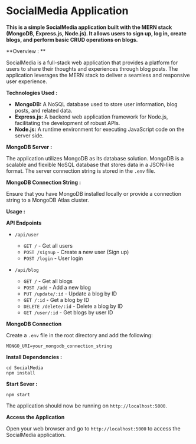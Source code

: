 # SocialMedia Application

**This is a simple SocialMedia application built with the MERN stack (MongoDB, Express.js, Node.js). It allows users to sign up, log in, create blogs, and perform basic CRUD operations on blogs.**

**Overview : **

SocialMedia is a full-stack web application that provides a platform for users to share their thoughts and experiences through blog posts. The application leverages the MERN stack to deliver a seamless and responsive user experience.

**Technologies Used :**

- **MongoDB:** A NoSQL database used to store user information, blog posts, and related data.
- **Express.js:** A backend web application framework for Node.js, facilitating the development of robust APIs.
- **Node.js:** A runtime environment for executing JavaScript code on the server side.

**MongoDB Server :**

The application utilizes MongoDB as its database solution. MongoDB is a scalable and flexible NoSQL database that stores data in a JSON-like format. The server connection string is stored in the `.env` file.

**MongoDB Connection String :**

Ensure that you have MongoDB installed locally or provide a connection string to a MongoDB Atlas cluster.

**Usage :**

**API Endpoints**

- `/api/user`
  - `GET /` - Get all users
  - `POST /signup` - Create a new user (Sign up)
  - `POST /login` - User login

- `/api/blog`
  - `GET /` - Get all blogs
  - `POST /add` - Add a new blog
  - `PUT /update/:id` - Update a blog by ID
  - `GET /:id` - Get a blog by ID
  - `DELETE /delete/:id` - Delete a blog by ID
  - `GET /user/:id` - Get blogs by user ID

**MongoDB Connection**

Create a `.env` file in the root directory and add the following:

```env
MONGO_URI=your_mongodb_connection_string
```
**Install Dependencies :**
```env
cd SocialMedia
npm install
```

**Start Sever :**
```env
npm start
```
The application should now be running on ```http://localhost:5000```.

**Access the Application**

Open your web browser and go to ```http://localhost:5000``` to access the SocialMedia application.

